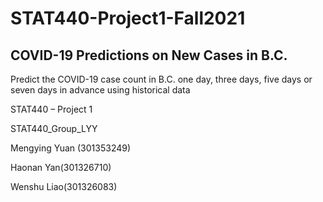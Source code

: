 # STAT440-Project1-Fall2021
## COVID-19 Predictions on New Cases in B.C. 
Predict the COVID-19 case count in B.C. one day, three days, five days or seven days in advance using historical data
 
STAT440 – Project 1

STAT440_Group_LYY

Mengying Yuan (301353249)

Haonan Yan(301326710)

Wenshu Liao(301326083)
